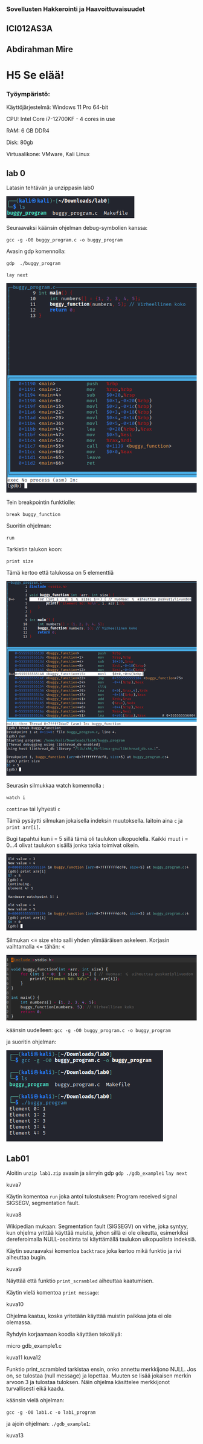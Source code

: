 ### Sovellusten Hakkerointi ja Haavoittuvaisuudet

## ICI012AS3A

## Abdirahman Mire

# H5 Se elää!

### Työympäristö:

Käyttöjärjestelmä: Windows 11 Pro 64-bit

CPU: Intel Core i7-12700KF - 4 cores in use

RAM: 6 GB DDR4

Disk: 80gb

Virtuaalikone: VMware, Kali Linux

## lab 0

Latasin tehtävän ja unzippasin lab0 

![kuva1](/H5/kuva1.png)

Seuraavaksi käänsin ohjelman debug-symbolien kanssa:

`gcc -g -O0 buggy_program.c -o buggy_program`

Avasin gdp komennolla: 

`gdp  ./buggy_program`

`lay next`

![kuva1](/H5/kuva2.png)

Tein breakpointin funktiolle:

`break buggy_function` 

Suoritin ohjelman:

`run`

Tarkistin talukon koon:

`print size`

Tämä kertoo että talukossa on 5 elementtiä

![kuva1](/H5/kuva3.png)

Seurasin silmukkaa watch komennolla : 

`watch i` 

`continue` tai lyhyesti `c`

Tämä pysäytti silmukan jokaisella indeksin muutoksella. laitoin aina `c` ja `print arr[i]`.

Bugi tapahtui kun i = 5 sillä tämä oli taulukon ulkopuolella. Kaikki muut i = 0...4 olivat taulukon sisällä jonka takia toimivat oikein.

![kuva1](/H5/kuva4.png)

Silmukan <= size ehto salli yhden ylimääräisen askeleen. Korjasin vaihtamalla <= tähän: <

![kuva1](/H5/kuva5.png)

käänsin uudelleen: `gcc -g -O0 buggy_program.c -o buggy_program`

ja suoritin ohjelman: 

![kuva1](/H5/kuva6.png)


## Lab01

Aloitin `unzip lab1.zip` avasin ja siirryin gdp `gdp ./gdb_example1`  `lay next` 

kuva7

Käytin komentoa `run` joka antoi tulostuksen: Program received signal SIGSEGV, segmentation fault.

kuva8

Wikipedian mukaan: Segmentation fault (SIGSEGV) on virhe, joka syntyy, kun ohjelma yrittää käyttää muistia, johon sillä ei ole oikeutta, esimerkiksi dereferoimalla NULL-osoitinta tai käyttämällä taulukon ulkopuolista indeksiä.

Käytin seuraavaksi komentoa `backtrace` joka kertoo mikä funktio ja rivi aiheuttaa bugin.

kuva9

Näyttää että funktio `print_scrambled` aiheuttaa kaatumisen.

Käytin vielä komentoa `print message`:

kuva10

Ohjelma kaatuu, koska yritetään käyttää muistin paikkaa jota ei ole olemassa.

Ryhdyin korjaamaan koodia käyttäen tekoälyä:

micro gdb_example1.c

kuva11
kuva12

Funktio print_scrambled tarkistaa ensin, onko annettu merkkijono NULL. Jos on, se tulostaa (null message) ja lopettaa. Muuten se lisää jokaisen merkin arvoon 3 ja tulostaa tuloksen. Näin ohjelma käsittelee merkkijonot turvallisesti eikä kaadu.

käänsin vielä ohjelman:

`gcc -g -O0 lab1.c -o lab1_program`

ja ajoin ohjelman: `./gdb_example1`: 

kuva13






